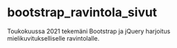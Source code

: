 # bootstrap_ravintola_sivut


Toukokuussa 2021 tekemäni Bootstrap ja jQuery harjoitus mielikuvitukselliselle ravintolalle. 
